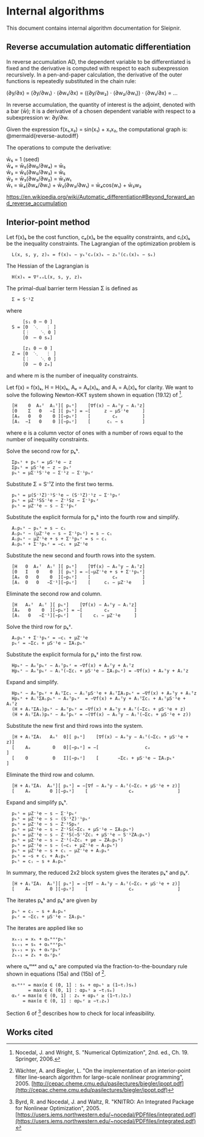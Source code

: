 # Internal algorithms

This document contains internal algorithm documentation for Sleipnir.

## Reverse accumulation automatic differentiation

In reverse accumulation AD, the dependent variable to be differentiated is fixed and the derivative is computed with respect to each subexpression recursively. In a pen-and-paper calculation, the derivative of the outer functions is repeatedly substituted in the chain rule:

(∂y/∂x) = (∂y/∂w₁) ⋅ (∂w₁/∂x) = ((∂y/∂w₂) ⋅ (∂w₂/∂w₁)) ⋅ (∂w₁/∂x) = ...

In reverse accumulation, the quantity of interest is the adjoint, denoted with a bar (w̄); it is a derivative of a chosen dependent variable with respect to a subexpression w: ∂y/∂w.

Given the expression f(x₁,x₂) = sin(x₁) + x₁x₂, the computational graph is:
@mermaid{reverse-autodiff}

The operations to compute the derivative:

w̄₅ = 1 (seed)<br>
w̄₄ = w̄₅(∂w₅/∂w₄) = w̄₅<br>
w̄₃ = w̄₅(∂w₅/∂w₃) = w̄₅<br>
w̄₂ = w̄₃(∂w₃/∂w₂) = w̄₃w₁<br>
w̄₁ = w̄₄(∂w₄/∂w₁) + w̄₃(∂w₃/∂w₁) = w̄₄cos(w₁) + w̄₃w₂

https://en.wikipedia.org/wiki/Automatic_differentiation#Beyond_forward_and_reverse_accumulation

## Interior-point method

Let f(x)ₖ be the cost function, cₑ(x)ₖ be the equality constraints, and cᵢ(x)ₖ be the inequality constraints. The Lagrangian of the optimization problem is

```
  L(x, s, y, z)ₖ = f(x)ₖ − yₖᵀcₑ(x)ₖ − zₖᵀ(cᵢ(x)ₖ − sₖ)
```

The Hessian of the Lagrangian is

```
  H(x)ₖ = ∇²ₓₓL(x, s, y, z)ₖ
```

The primal-dual barrier term Hessian Σ is defined as

```
  Σ = S⁻¹Z
```

where

```
      [s₁ 0 ⋯ 0 ]
  S = [0  ⋱   ⋮ ]
      [⋮    ⋱ 0 ]
      [0  ⋯ 0 sₘ]

      [z₁ 0 ⋯ 0 ]
  Z = [0  ⋱   ⋮ ]
      [⋮    ⋱ 0 ]
      [0  ⋯ 0 zₘ]
```

and where m is the number of inequality constraints.

Let f(x) = f(x)ₖ, H = H(x)ₖ, Aₑ = Aₑ(x)ₖ, and Aᵢ = Aᵢ(x)ₖ for clarity. We want to solve the following Newton-KKT system shown in equation (19.12) of [^1].

```
  [H    0  Aₑᵀ  Aᵢᵀ][ pₖˣ]    [∇f(x) − Aₑᵀy − Aᵢᵀz]
  [0    Σ   0   −I ][ pₖˢ] = −[     z − μS⁻¹e     ]
  [Aₑ   0   0    0 ][−pₖʸ]    [        cₑ         ]
  [Aᵢ  −I   0    0 ][−pₖᶻ]    [      cᵢ − s       ]
```

where e is a column vector of ones with a number of rows equal to the number of inequality constraints.

Solve the second row for pₖˢ.

```
  Σpₖˢ + pₖᶻ = μS⁻¹e − z
  Σpₖˢ = μS⁻¹e − z − pₖᶻ
  pₖˢ = μΣ⁻¹S⁻¹e − Σ⁻¹z − Σ⁻¹pₖᶻ
```

Substitute Σ = S⁻¹Z into the first two terms.

```
  pₖˢ = μ(S⁻¹Z)⁻¹S⁻¹e − (S⁻¹Z)⁻¹z − Σ⁻¹pₖᶻ
  pₖˢ = μZ⁻¹SS⁻¹e − Z⁻¹Sz − Σ⁻¹pₖᶻ
  pₖˢ = μZ⁻¹e − s − Σ⁻¹pₖᶻ
```

Substitute the explicit formula for pₖˢ into the fourth row and simplify.

```
  Aᵢpₖˣ − pₖˢ = s − cᵢ
  Aᵢpₖˣ − (μZ⁻¹e − s − Σ⁻¹pₖᶻ) = s − cᵢ
  Aᵢpₖˣ − μZ⁻¹e + s + Σ⁻¹pₖᶻ = s − cᵢ
  Aᵢpₖˣ + Σ⁻¹pₖᶻ = −cᵢ + μZ⁻¹e
```

Substitute the new second and fourth rows into the system.

```
  [H   0  Aₑᵀ  Aᵢᵀ ][ pₖˣ]    [∇f(x) − Aₑᵀy − Aᵢᵀz]
  [0   I   0    0  ][ pₖˢ] = −[−μZ⁻¹e + s + Σ⁻¹pₖᶻ]
  [Aₑ  0   0    0  ][−pₖʸ]    [        cₑ         ]
  [Aᵢ  0   0   −Σ⁻¹][−pₖᶻ]    [     cᵢ − μZ⁻¹e    ]
```

Eliminate the second row and column.

```
  [H   Aₑᵀ  Aᵢᵀ ][ pₖˣ]    [∇f(x) − Aₑᵀy − Aᵢᵀz]
  [Aₑ   0    0  ][−pₖʸ] = −[        cₑ         ]
  [Aᵢ   0   −Σ⁻¹][−pₖᶻ]    [    cᵢ − μZ⁻¹e     ]
```

Solve the third row for pₖᶻ.

```
  Aₑpₖˣ + Σ⁻¹pₖᶻ = −cᵢ + μZ⁻¹e
  pₖᶻ = −Σcᵢ + μS⁻¹e − ΣAᵢpₖˣ
```

Substitute the explicit formula for pₖᶻ into the first row.

```
  Hpₖˣ − Aₑᵀpₖʸ − Aᵢᵀpₖᶻ = −∇f(x) + Aₑᵀy + Aᵢᵀz
  Hpₖˣ − Aₑᵀpₖʸ − Aᵢᵀ(−Σcᵢ + μS⁻¹e − ΣAᵢpₖˣ) = −∇f(x) + Aₑᵀy + Aᵢᵀz
```

Expand and simplify.

```
  Hpₖˣ − Aₑᵀpₖʸ + AᵢᵀΣcᵢ − AᵢᵀμS⁻¹e + AᵢᵀΣAᵢpₖˣ = −∇f(x) + Aₑᵀy + Aᵢᵀz
  Hpₖˣ + AᵢᵀΣAᵢpₖˣ − Aₑᵀpₖʸ  = −∇f(x) + Aₑᵀy + AᵢᵀΣcᵢ + AᵢᵀμS⁻¹e + Aᵢᵀz
  (H + AᵢᵀΣAᵢ)pₖˣ − Aₑᵀpₖʸ = −∇f(x) + Aₑᵀy + Aᵢᵀ(−Σcᵢ + μS⁻¹e + z)
  (H + AᵢᵀΣAᵢ)pₖˣ − Aₑᵀpₖʸ = −(∇f(x) − Aₑᵀy − Aᵢᵀ(−Σcᵢ + μS⁻¹e + z))
```

Substitute the new first and third rows into the system.

```
  [H + AᵢᵀΣAᵢ   Aₑᵀ  0][ pₖˣ]    [∇f(x) − Aₑᵀy − Aᵢᵀ(−Σcᵢ + μS⁻¹e + z)]
  [    Aₑ        0   0][−pₖʸ] = −[                 cₑ                 ]
  [    0         0   I][−pₖᶻ]    [       −Σcᵢ + μS⁻¹e − ΣAᵢpₖˣ        ]
```

Eliminate the third row and column.

```
  [H + AᵢᵀΣAᵢ  Aₑᵀ][ pₖˣ] = −[∇f − Aₑᵀy − Aᵢᵀ(−Σcᵢ + μS⁻¹e + z)]
  [    Aₑ       0 ][−pₖʸ]    [               cₑ                ]
```

Expand and simplify pₖˢ.

```
  pₖˢ = μZ⁻¹e − s − Σ⁻¹pₖᶻ
  pₖˢ = μZ⁻¹e − s − (S⁻¹Z)⁻¹pₖᶻ
  pₖˢ = μZ⁻¹e − s − Z⁻¹Spₖᶻ
  pₖˢ = μZ⁻¹e − s − Z⁻¹S(−Σcᵢ + μS⁻¹e − ΣAᵢpₖˣ)
  pₖˢ = μZ⁻¹e − s − Z⁻¹S(−S⁻¹Zcᵢ + μS⁻¹e − S⁻¹ZAᵢpₖˣ)
  pₖˢ = μZ⁻¹e − s − Z⁻¹(−Zcᵢ + μe − ZAᵢpₖˣ)
  pₖˢ = μZ⁻¹e − s − (−cᵢ + μZ⁻¹e − Aᵢpₖˣ)
  pₖˢ = μZ⁻¹e − s + cᵢ − μZ⁻¹e + Aᵢpₖˣ
  pₖˢ = −s + cᵢ + Aᵢpₖˣ
  pₖˢ = cᵢ − s + Aᵢpₖˣ
```

In summary, the reduced 2x2 block system gives the iterates pₖˣ and pₖʸ.

```
  [H + AᵢᵀΣAᵢ  Aₑᵀ][ pₖˣ] = −[∇f − Aₑᵀy − Aᵢᵀ(−Σcᵢ + μS⁻¹e + z)]
  [    Aₑ       0 ][−pₖʸ]    [               cₑ                ]
```

The iterates pₖˢ and pₖᶻ are given by

```
  pₖˢ = cᵢ − s + Aᵢpₖˣ
  pₖᶻ = −Σcᵢ + μS⁻¹e − ΣAᵢpₖˣ
```

The iterates are applied like so

```
  xₖ₊₁ = xₖ + αₖᵐᵃˣpₖˣ
  sₖ₊₁ = sₖ + αₖᵐᵃˣpₖˢ
  yₖ₊₁ = yₖ + αₖᶻpₖʸ
  zₖ₊₁ = zₖ + αₖᶻpₖᶻ
```

where αₖᵐᵃˣ and αₖᶻ are computed via the fraction-to-the-boundary rule shown in equations (15a) and (15b) of [^2].

```
  αₖᵐᵃˣ = max(α ∈ (0, 1] : sₖ + αpₖˢ ≥ (1−τⱼ)sₖ)
        = max(α ∈ (0, 1] : αpₖˢ ≥ −τⱼsₖ)
  αₖᶻ = max(α ∈ (0, 1] : zₖ + αpₖᶻ ≥ (1−τⱼ)zₖ)
      = max(α ∈ (0, 1] : αpₖᶻ ≥ −τⱼzₖ)
```

Section 6 of [^3] describes how to check for local infeasibility.

## Works cited

[^1]: Nocedal, J. and Wright, S. "Numerical Optimization", 2nd. ed., Ch. 19. Springer, 2006.

[^2]: Wächter, A. and Biegler, L. "On the implementation of an interior-point filter line-search algorithm for large-scale nonlinear programming", 2005. [http://cepac.cheme.cmu.edu/pasilectures/biegler/ipopt.pdf](http://cepac.cheme.cmu.edu/pasilectures/biegler/ipopt.pdf)

[^3]: Byrd, R. and Nocedal, J. and Waltz, R. "KNITRO: An Integrated Package for Nonlinear Optimization", 2005. [https://users.iems.northwestern.edu/~nocedal/PDFfiles/integrated.pdf](https://users.iems.northwestern.edu/~nocedal/PDFfiles/integrated.pdf)

[^4]: Gu, C. and Zhu, D. "A Dwindling Filter Algorithm with a Modified Subproblem for Nonlinear Inequality Constrained Optimization", 2014. [https://sci-hub.st/10.1007/s11401-014-0826-z](https://sci-hub.st/10.1007/s11401-014-0826-z)

[^5]: Hinder, O. and Ye, Y. "A one-phase interior point method for nonconvex optimization", 2018. [https://arxiv.org/pdf/1801.03072.pdf](https://arxiv.org/pdf/1801.03072.pdf)
